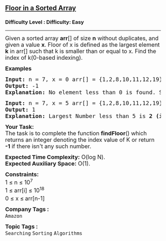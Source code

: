 <h2><a href="https://www.geeksforgeeks.org/problems/floor-in-a-sorted-array-1587115620/1?track=DSASP-Searching&amp%253BbatchId=154&utm_source=youtube&utm_medium=collab_striver_ytdescription&utm_campaign=floor-in-a-sorted-array">Floor in a Sorted Array</a></h2><h3>Difficulty Level : Difficulty: Easy</h3><hr><div class="problems_problem_content__Xm_eO"><p><span style="font-size: 18px;">Given a sorted array <strong>arr</strong>[] of size <strong>n</strong> without duplicates, and given a value <strong>x</strong>. Floor of x is defined as the largest element <strong>k</strong> in arr[] such that k is smaller than or equal to x. Find the index of k(0-based indexing).</span></p>
<p><span style="font-size: 18px;"><strong>Examples <br></strong></span></p>
<pre><span style="font-size: 18px;"><strong>Input: </strong>n = 7, x = 0 arr[] = {1,2,8,10,11,12,19}
<strong>Output: </strong>-1<strong>
Explanation: </strong>No element less than 0 is found. So output is "<strong>-1</strong>".</span></pre>
<pre><span style="font-size: 18px;"><strong>Input: </strong>n = 7, x = 5 arr[] = {1,2,8,10,11,12,19}
<strong>Output: </strong>1<strong>
Explanation: </strong>Largest Number less than 5 is <strong>2 (i.e k = 2)</strong>, whose index is <strong>1</strong>(0-based indexing).</span>
</pre>
<p><span style="font-size: 18px;"><strong>Your&nbsp;Task:</strong><br>The task is to complete the function <strong>findFloor</strong>() which returns an&nbsp;integer denoting the index value of K&nbsp;or return <strong>-1</strong> if there isn't any such number.</span></p>
<p><span style="font-size: 18px;"><strong>Expected Time Complexity:</strong>&nbsp;O(log N).<br><strong>Expected Auxiliary Space:</strong>&nbsp;O(1).</span></p>
<p><span style="font-size: 18px;"><strong>Constraints:</strong><br>1 ≤ n ≤ 10<sup>7</sup><br>1 ≤ arr[i] ≤ 10<sup>18</sup><br>0 ≤ x ≤<sup> </sup>arr[n-1]</span></p></div><p><span style=font-size:18px><strong>Company Tags : </strong><br><code>Amazon</code>&nbsp;<br><p><span style=font-size:18px><strong>Topic Tags : </strong><br><code>Searching</code>&nbsp;<code>Sorting</code>&nbsp;<code>Algorithms</code>&nbsp;